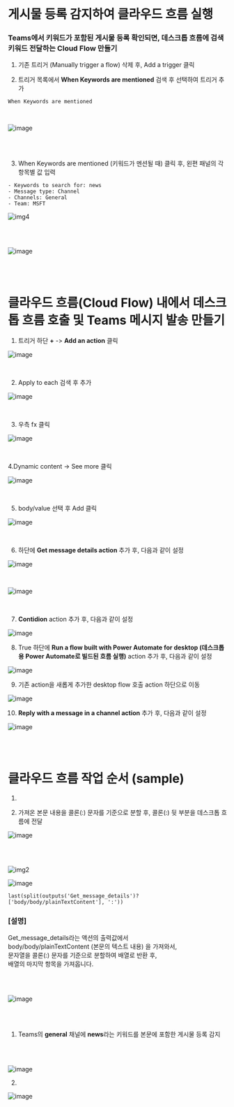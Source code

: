 # 게시물 등록 감지하여 클라우드 흐름 실행

### Teams에서 키워드가 포함된 게시물 등록 확인되면, 데스크톱 흐름에 검색 키워드 전달하는 Cloud Flow 만들기

1. 기존 트리거 (Manually trigger a flow) 삭제 후, Add a trigger 클릭

2. 트리거 목록에서 **When Keywords are mentioned** 검색 후 선택하여 트리거 추가

```
When Keywords are mentioned
```
<br>

![image](https://github.com/user-attachments/assets/584674e5-df7f-4454-9b1b-4044f442d990)

<br>
<br>

3. When Keywords are mentioned (키워드가 멘션될 때) 클릭 후, 왼편 패널의 각 항목별 값 입력
```
- Keywords to search for: news
- Message type: Channel
- Channels: General
- Team: MSFT
```

![img4](https://github.com/user-attachments/assets/4c46bd81-8df6-4198-a161-83a497f18c19)

<br>
<br>

![image](https://github.com/user-attachments/assets/b746f7ad-55db-40df-a927-79dbd8cebdbd)

<br>
<br>

# 클라우드 흐름(Cloud Flow) 내에서 데스크톱 흐름 호출 및 Teams 메시지 발송 만들기

1. 트리거 하단 **+** -> **Add an action** 클릭
   
![image](https://github.com/user-attachments/assets/c7130414-e086-4cbf-b1c0-27f5fdf339b7)

<br>

2. Apply to each 검색 후 추가

![image](https://github.com/user-attachments/assets/f3409b23-194c-4560-bd8e-fb79b5ec2d16)

<br>

3. 우측 fx 클릭

![image](https://github.com/user-attachments/assets/12d9a90d-f82c-4c89-b6c3-f39ab5486923)

<br>

4.Dynamic content -> See more 클릭

![image](https://github.com/user-attachments/assets/aabc3ead-3b00-45be-bc93-b88d60139dd1)

<br>

5. body/value 선택 후 Add 클릭

![image](https://github.com/user-attachments/assets/fe21e784-ebcd-4386-8c6b-5fbe9a3f4755)

<br>

6. 하단에 **Get message details action** 추가 후, 다음과 같이 설정

![image](https://github.com/user-attachments/assets/517b82fc-fbd2-48c8-a6af-6e7b68b16a73)

<br>

![image](https://github.com/user-attachments/assets/d3167b39-f7f5-4052-b104-ca45d529a1af)

<br>

7. **Contidion** action 추가 후, 다음과 같이 설정

![image](https://github.com/user-attachments/assets/cfca05f9-91fd-4cf9-8f69-447399642bba)

8. True 하단에 **Run a flow built with Power Automate for desktop (데스크톱용 Power Automate로 빌드된 흐름 실행)** action 추가 후, 다음과 같이 설정

![image](https://github.com/user-attachments/assets/fd8435c1-0699-4cc6-9953-ea95a1389f47)

9. 기존 action을 새롭게 추가한 desktop flow 호출 action 하단으로 이동

![image](https://github.com/user-attachments/assets/b12b2549-7ff8-492f-95e5-9369967275fc)

10. **Reply with a message in a channel action** 추가 후, 다음과 같이 설정

![image](https://github.com/user-attachments/assets/82382f57-b0a8-4327-b8cd-2d7f78cb8717)

<br>
<br>

# 클라우드 흐름 작업 순서 (sample)

1. 


1. 가져온 본문 내용을 콜론(:) 문자를 기준으로 분할 후, 콜론(:) 뒷 부분을 데스크톱 흐름에 전달

![image](https://github.com/user-attachments/assets/c64b901c-4111-464d-a604-7d8f34a53e10)

<br>
<br>

![img2](https://github.com/user-attachments/assets/50f411ad-21b6-45bf-9290-62ff0ff1fb08)

![image](https://github.com/user-attachments/assets/4eb8c4c2-fffc-4e95-997a-f6d0616ca366)

```
last(split(outputs('Get_message_details')?['body/body/plainTextContent'], ':'))
```
### [설명]
Get_message_details라는 액션의 출력값에서<br>
body/body/plainTextContent (본문의 텍스트 내용) 을 가져와서, <br>
문자열을 콜론(:) 문자를 기준으로 분할하여 배열로 반환 후, <br>
배열의 마지막 항목을 가져옵니다. <br>

<br>
<br>

![image](https://github.com/user-attachments/assets/997da455-d2a7-4afe-b2c2-84e04ca4659a)

<br>
<br>

1. Teams의 **general** 채널에 **news**라는 키워드를 본문에 포함한 게시물 등록 감지 
<br>
<br>

![image](https://github.com/user-attachments/assets/f896feff-7775-4319-8f58-42123dfef24b)

2. 

![image](https://github.com/user-attachments/assets/a9f4345b-782c-466f-b0d8-96d082d87d2c)





